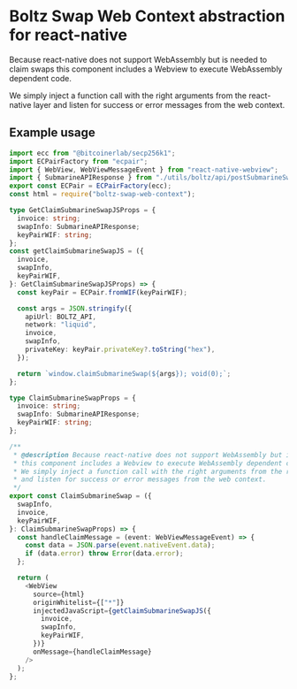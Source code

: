 # Boltz Swap Web Context abstraction for react-native

Because react-native does not support WebAssembly but is needed to claim swaps this component includes a Webview to execute WebAssembly dependent code.

We simply inject a function call with the right arguments from the react-native layer and listen for success or error messages from the web context.

## Example usage

```typescript
import ecc from "@bitcoinerlab/secp256k1";
import ECPairFactory from "ecpair";
import { WebView, WebViewMessageEvent } from "react-native-webview";
import { SubmarineAPIResponse } from "./utils/boltz/api/postSubmarineSwap";
export const ECPair = ECPairFactory(ecc);
const html = require("boltz-swap-web-context");

type GetClaimSubmarineSwapJSProps = {
  invoice: string;
  swapInfo: SubmarineAPIResponse;
  keyPairWIF: string;
};
const getClaimSubmarineSwapJS = ({
  invoice,
  swapInfo,
  keyPairWIF,
}: GetClaimSubmarineSwapJSProps) => {
  const keyPair = ECPair.fromWIF(keyPairWIF);

  const args = JSON.stringify({
    apiUrl: BOLTZ_API,
    network: "liquid",
    invoice,
    swapInfo,
    privateKey: keyPair.privateKey?.toString("hex"),
  });

  return `window.claimSubmarineSwap(${args}); void(0);`;
};

type ClaimSubmarineSwapProps = {
  invoice: string;
  swapInfo: SubmarineAPIResponse;
  keyPairWIF: string;
};

/**
 * @description Because react-native does not support WebAssembly but is needed to claim swaps
 * this component includes a Webview to execute WebAssembly dependent code.
 * We simply inject a function call with the right arguments from the react-native layer
 * and listen for success or error messages from the web context.
 */
export const ClaimSubmarineSwap = ({
  swapInfo,
  invoice,
  keyPairWIF,
}: ClaimSubmarineSwapProps) => {
  const handleClaimMessage = (event: WebViewMessageEvent) => {
    const data = JSON.parse(event.nativeEvent.data);
    if (data.error) throw Error(data.error);
  };

  return (
    <WebView
      source={html}
      originWhitelist={["*"]}
      injectedJavaScript={getClaimSubmarineSwapJS({
        invoice,
        swapInfo,
        keyPairWIF,
      })}
      onMessage={handleClaimMessage}
    />
  );
};
```